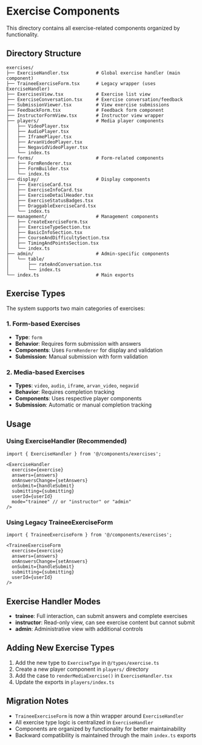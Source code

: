 # Exercise Components

This directory contains all exercise-related components organized by functionality.

## Directory Structure

```
exercises/
├── ExerciseHandler.tsx          # Global exercise handler (main component)
├── TraineeExerciseForm.tsx      # Legacy wrapper (uses ExerciseHandler)
├── ExercisesView.tsx            # Exercise list view
├── ExerciseConversation.tsx     # Exercise conversation/feedback
├── SubmissionViewer.tsx         # View exercise submissions
├── FeedbackForm.tsx             # Feedback form component
├── InstructorFormView.tsx       # Instructor view wrapper
├── players/                     # Media player components
│   ├── VideoPlayer.tsx
│   ├── AudioPlayer.tsx
│   ├── IframePlayer.tsx
│   ├── ArvanVideoPlayer.tsx
│   ├── NegavidVideoPlayer.tsx
│   └── index.ts
├── forms/                       # Form-related components
│   ├── FormRenderer.tsx
│   ├── FormBuilder.tsx
│   └── index.ts
├── display/                     # Display components
│   ├── ExerciseCard.tsx
│   ├── ExerciseInfoCard.tsx
│   ├── ExerciseDetailHeader.tsx
│   ├── ExerciseStatusBadges.tsx
│   ├── DraggableExerciseCard.tsx
│   └── index.ts
├── management/                  # Management components
│   ├── CreateExerciseForm.tsx
│   ├── ExerciseTypeSection.tsx
│   ├── BasicInfoSection.tsx
│   ├── CourseAndDifficultySection.tsx
│   ├── TimingAndPointsSection.tsx
│   └── index.ts
├── admin/                       # Admin-specific components
│   └── table/
│       ├── rateAndConversation.tsx
│       └── index.ts
└── index.ts                     # Main exports
```

## Exercise Types

The system supports two main categories of exercises:

### 1. Form-based Exercises
- **Type**: `form`
- **Behavior**: Requires form submission with answers
- **Components**: Uses `FormRenderer` for display and validation
- **Submission**: Manual submission with form validation

### 2. Media-based Exercises
- **Types**: `video`, `audio`, `iframe`, `arvan_video`, `negavid`
- **Behavior**: Requires completion tracking
- **Components**: Uses respective player components
- **Submission**: Automatic or manual completion tracking

## Usage

### Using ExerciseHandler (Recommended)

```tsx
import { ExerciseHandler } from '@/components/exercises';

<ExerciseHandler
  exercise={exercise}
  answers={answers}
  onAnswersChange={setAnswers}
  onSubmit={handleSubmit}
  submitting={submitting}
  userId={userId}
  mode="trainee" // or "instructor" or "admin"
/>
```

### Using Legacy TraineeExerciseForm

```tsx
import { TraineeExerciseForm } from '@/components/exercises';

<TraineeExerciseForm
  exercise={exercise}
  answers={answers}
  onAnswersChange={setAnswers}
  onSubmit={handleSubmit}
  submitting={submitting}
  userId={userId}
/>
```

## Exercise Handler Modes

- **trainee**: Full interaction, can submit answers and complete exercises
- **instructor**: Read-only view, can see exercise content but cannot submit
- **admin**: Administrative view with additional controls

## Adding New Exercise Types

1. Add the new type to `ExerciseType` in `@/types/exercise.ts`
2. Create a new player component in `players/` directory
3. Add the case to `renderMediaExercise()` in `ExerciseHandler.tsx`
4. Update the exports in `players/index.ts`

## Migration Notes

- `TraineeExerciseForm` is now a thin wrapper around `ExerciseHandler`
- All exercise type logic is centralized in `ExerciseHandler`
- Components are organized by functionality for better maintainability
- Backward compatibility is maintained through the main `index.ts` exports
